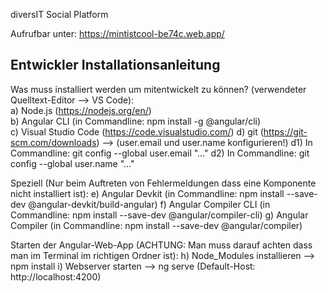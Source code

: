 diversIT Social Platform

Aufrufbar unter: https://mintistcool-be74c.web.app/

## Entwickler Installationsanleitung
Was muss installiert werden um mitentwickelt zu können? (verwendeter Quelltext-Editor --> VS Code): \
a) Node.js (https://nodejs.org/en/) \
b) Angular CLI (in Commandline: npm install -g @angular/cli) \
c) Visual Studio Code (https://code.visualstudio.com/)
d) git (https://git-scm.com/downloads) --> (user.email und user.name konfigurieren!)
d1) In Commandline: git config --global user.email "..."
d2) In Commandline: git config --global user.name "..."

Speziell (Nur beim Auftreten von Fehlermeldungen dass eine Komponente nicht installiert ist):
e) Angular Devkit (in Commandline: npm install --save-dev @angular-devkit/build-angular)
f) Angular Compiler CLI (in Commandline: npm install --save-dev @angular/compiler-cli)
g) Angular Compiler (in Commandline: npm install --save-dev @angular/compiler)

Starten der Angular-Web-App (ACHTUNG: Man muss darauf achten dass man im Terminal im richtigen Ordner ist):
h) Node_Modules installieren --> npm install
i) Webserver starten --> ng serve (Default-Host: http://localhost:4200) 

